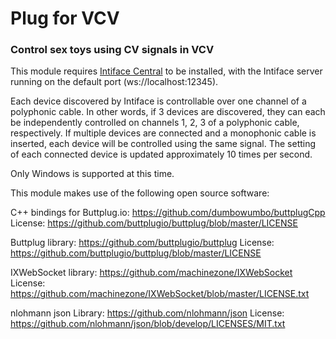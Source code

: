 # Plug for VCV

### Control sex toys using CV signals in VCV

This module requires [Intiface Central](https://intiface.com/central/) to be installed, with the Intiface server running on the default port (ws://localhost:12345).

Each device discovered by Intiface is controllable over one channel of a polyphonic cable. In other words, if 3 devices are discovered, they can each be independently controlled on channels 1, 2, 3 of a polyphonic cable, respectively. If multiple devices are connected and a monophonic cable is inserted, each device will be controlled using the same signal. The setting of each connected device is updated approximately 10 times per second.

Only Windows is supported at this time.

This module makes use of the following open source software:

C++ bindings for Buttplug.io:
https://github.com/dumbowumbo/buttplugCpp
License:
https://github.com/buttplugio/buttplug/blob/master/LICENSE

Buttplug library:
https://github.com/buttplugio/buttplug
License:
https://github.com/buttplugio/buttplug/blob/master/LICENSE

IXWebSocket library:
https://github.com/machinezone/IXWebSocket
License:
https://github.com/machinezone/IXWebSocket/blob/master/LICENSE.txt

nlohmann json Library:
https://github.com/nlohmann/json
License:
https://github.com/nlohmann/json/blob/develop/LICENSES/MIT.txt



